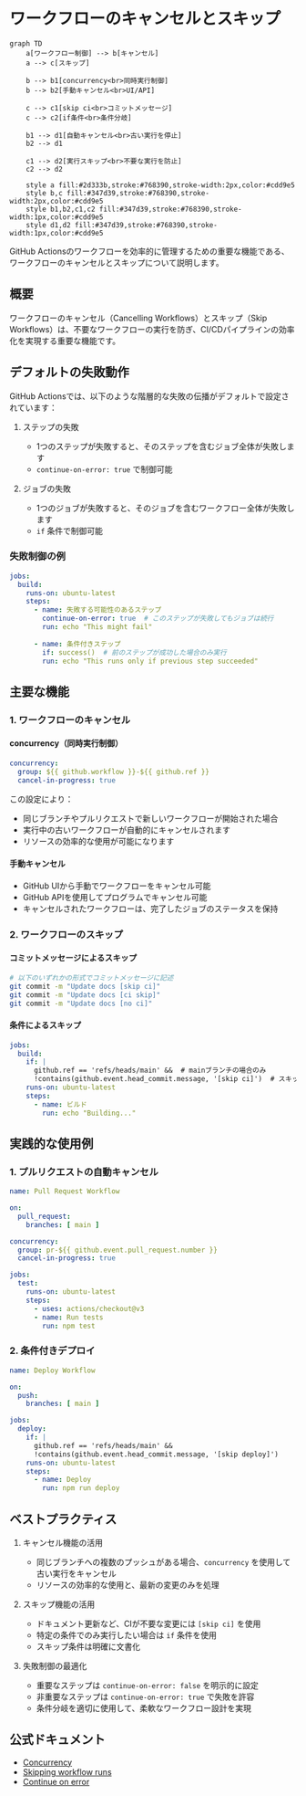 # ワークフローのキャンセルとスキップ

```mermaid
graph TD
    a[ワークフロー制御] --> b[キャンセル]
    a --> c[スキップ]
    
    b --> b1[concurrency<br>同時実行制御]
    b --> b2[手動キャンセル<br>UI/API]
    
    c --> c1[skip ci<br>コミットメッセージ]
    c --> c2[if条件<br>条件分岐]
    
    b1 --> d1[自動キャンセル<br>古い実行を停止]
    b2 --> d1
    
    c1 --> d2[実行スキップ<br>不要な実行を防止]
    c2 --> d2
    
    style a fill:#2d333b,stroke:#768390,stroke-width:2px,color:#cdd9e5
    style b,c fill:#347d39,stroke:#768390,stroke-width:2px,color:#cdd9e5
    style b1,b2,c1,c2 fill:#347d39,stroke:#768390,stroke-width:1px,color:#cdd9e5
    style d1,d2 fill:#347d39,stroke:#768390,stroke-width:1px,color:#cdd9e5
```

GitHub Actionsのワークフローを効率的に管理するための重要な機能である、ワークフローのキャンセルとスキップについて説明します。

## 概要

ワークフローのキャンセル（Cancelling Workflows）とスキップ（Skip Workflows）は、不要なワークフローの実行を防ぎ、CI/CDパイプラインの効率化を実現する重要な機能です。

## デフォルトの失敗動作

GitHub Actionsでは、以下のような階層的な失敗の伝播がデフォルトで設定されています：

1. ステップの失敗
   - 1つのステップが失敗すると、そのステップを含むジョブ全体が失敗します
   - `continue-on-error: true` で制御可能

2. ジョブの失敗
   - 1つのジョブが失敗すると、そのジョブを含むワークフロー全体が失敗します
   - `if` 条件で制御可能

### 失敗制御の例
```yaml
jobs:
  build:
    runs-on: ubuntu-latest
    steps:
      - name: 失敗する可能性のあるステップ
        continue-on-error: true  # このステップが失敗してもジョブは続行
        run: echo "This might fail"
      
      - name: 条件付きステップ
        if: success()  # 前のステップが成功した場合のみ実行
        run: echo "This runs only if previous step succeeded"
```

## 主要な機能

### 1. ワークフローのキャンセル

#### concurrency（同時実行制御）
```yaml
concurrency:
  group: ${{ github.workflow }}-${{ github.ref }}
  cancel-in-progress: true
```

この設定により：
- 同じブランチやプルリクエストで新しいワークフローが開始された場合
- 実行中の古いワークフローが自動的にキャンセルされます
- リソースの効率的な使用が可能になります

#### 手動キャンセル
- GitHub UIから手動でワークフローをキャンセル可能
- GitHub APIを使用してプログラムでキャンセル可能
- キャンセルされたワークフローは、完了したジョブのステータスを保持

### 2. ワークフローのスキップ

#### コミットメッセージによるスキップ
```bash
# 以下のいずれかの形式でコミットメッセージに記述
git commit -m "Update docs [skip ci]"
git commit -m "Update docs [ci skip]"
git commit -m "Update docs [no ci]"
```

#### 条件によるスキップ
```yaml
jobs:
  build:
    if: |
      github.ref == 'refs/heads/main' &&  # mainブランチの場合のみ
      !contains(github.event.head_commit.message, '[skip ci]')  # スキップ指定がない場合
    runs-on: ubuntu-latest
    steps:
      - name: ビルド
        run: echo "Building..."
```

## 実践的な使用例

### 1. プルリクエストの自動キャンセル
```yaml
name: Pull Request Workflow

on:
  pull_request:
    branches: [ main ]

concurrency:
  group: pr-${{ github.event.pull_request.number }}
  cancel-in-progress: true

jobs:
  test:
    runs-on: ubuntu-latest
    steps:
      - uses: actions/checkout@v3
      - name: Run tests
        run: npm test
```

### 2. 条件付きデプロイ
```yaml
name: Deploy Workflow

on:
  push:
    branches: [ main ]

jobs:
  deploy:
    if: |
      github.ref == 'refs/heads/main' &&
      !contains(github.event.head_commit.message, '[skip deploy]')
    runs-on: ubuntu-latest
    steps:
      - name: Deploy
        run: npm run deploy
```

## ベストプラクティス

1. キャンセル機能の活用
   - 同じブランチへの複数のプッシュがある場合、`concurrency` を使用して古い実行をキャンセル
   - リソースの効率的な使用と、最新の変更のみを処理

2. スキップ機能の活用
   - ドキュメント更新など、CIが不要な変更には `[skip ci]` を使用
   - 特定の条件でのみ実行したい場合は `if` 条件を使用
   - スキップ条件は明確に文書化

3. 失敗制御の最適化
   - 重要なステップは `continue-on-error: false` を明示的に設定
   - 非重要なステップは `continue-on-error: true` で失敗を許容
   - 条件分岐を適切に使用して、柔軟なワークフロー設計を実現

## 公式ドキュメント

- [Concurrency](https://docs.github.com/en/actions/using-workflows/workflow-syntax-for-github-actions#concurrency)
- [Skipping workflow runs](https://docs.github.com/en/actions/managing-workflow-runs/skipping-workflow-runs)
- [Continue on error](https://docs.github.com/en/actions/using-workflows/workflow-syntax-for-github-actions#jobsjob_idstepscontinue-on-error)
